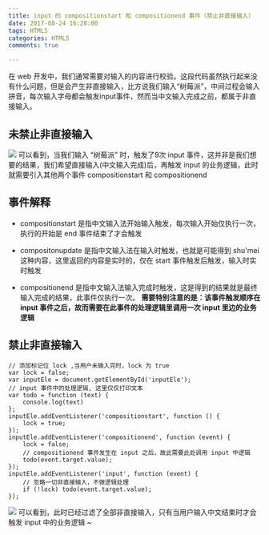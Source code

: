 ```yaml
---
title: input 的 compositionstart 和 compositionend 事件（禁止非直接输入）
date: 2017-08-24 16:28:00
tags: HTML5
categories: HTML5
comments: true

---
```


在 web 开发中，我们通常需要对输入的内容进行校验。这段代码虽然执行起来没有什么问题，但是会产生非直接输入，比方说我们输入“树莓派”，中间过程会输入拼音，每次输入字母都会触发input事件，然而当中文输入完成之前，都属于非直接输入。
<!--more-->

## 未禁止非直接输入
![](//img.shenyujie.cc/2017-8-24-input-noC.gif)
可以看到，当我们输入 “树莓派” 时，触发了9次 input 事件，这并非是我们想要的结果，我们希望直接输入(中文输入完成)后，再触发 input 的业务逻辑，此时就需要引入其他两个事件 compositionstart 和 compositionend 

## 事件解释
+ compositionstart
是指中文输入法开始输入触发，每次输入开始仅执行一次，执行的开始是 end 事件结束了才会触发

+ compositonupdate
是指中文输入法在输入时触发，也就是可能得到 shu'mei 这种内容，这里返回的内容是实时的，仅在 start 事件触发后触发，输入时实时触发

+ compositionend
是指中文输入法输入完成时触发，这是得到的结果就是最终输入完成的结果，此事件仅执行一次。
<span style="font-weight:bold">需要特别注意的是：该事件触发顺序在 input 事件之后，故而需要在此事件的处理逻辑里调用一次 input 里边的业务逻辑</span>

## 禁止非直接输入

```
// 添加标记位 lock ,当用户未输入完时，lock 为 true
var lock = false;
var inputEle = document.getElementById('inputEle');
// input 事件中的处理逻辑, 这里仅仅打印文本
var todo = function (text) {
    console.log(text)
};
inputEle.addEventListener('compositionstart', function () {
    lock = true;
});
inputEle.addEventListener('compositionend', function (event) {
    lock = false;
    // compositionend 事件发生在 input 之后，故此需要此处调用 input 中逻辑
    todo(event.target.value);
});
inputEle.addEventListener('input', function (event) {
    // 忽略一切非直接输入，不做逻辑处理
    if (!lock) todo(event.target.value);
});
```

![](//img.shenyujie.cc/2017-8-24-input-withC.gif)
可以看到，此时已经过滤了全部非直接输入，只有当用户输入中文结束时才会触发 input 中的业务逻辑 ~